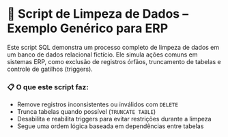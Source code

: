 # 🧹 Script de Limpeza de Dados – Exemplo Genérico para ERP

Este script SQL demonstra um processo completo de limpeza de dados em um banco de dados relacional fictício. Ele simula ações comuns em sistemas ERP, como exclusão de registros órfãos, truncamento de tabelas e controle de gatilhos (triggers).

### 📋 O que este script faz:

- Remove registros inconsistentes ou inválidos com `DELETE`
- Trunca tabelas quando possível (`TRUNCATE TABLE`)
- Desabilita e reabilita triggers para evitar restrições durante a limpeza
- Segue uma ordem lógica baseada em dependências entre tabelas

